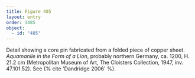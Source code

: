 ```yaml
---
title: Figure 485
layout: entry
order: 1485
object:
  - id: "485"
---
```


Detail showing a core pin fabricated from a folded piece of copper sheet. *Aquamanile in the Form of a Lion*, probably northern Germany, ca. 1200, H. 21.2 cm (Metropolitan Museum of Art, The Cloisters Collection, 1947, inv. 47.101.52). See {% cite 'Dandridge 2006' %}.
